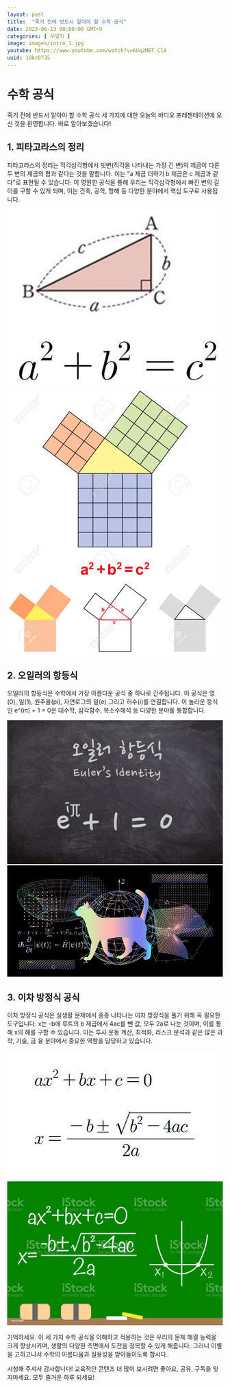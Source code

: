 ```yaml
---
layout: post
title:  "죽기 전에 반드시 알아야 할 수학 공식"
date: 2023-06-13 08:00:00 GMT+9
categories: [ 우알지 ]
image: images/intro_1.jpg
youtube: https://www.youtube.com/watch?v=6Uq2MET_Cl0
uuid: 18bc0735
---
```


# 수학 공식

죽기 전에 반드시 알아야 할 수학 공식 세 가지에 대한 오늘의 비디오 프레젠테이션에 오신 것을 환영합니다. 바로 알아보겠습니다!

## 1. 피타고라스의 정리

피타고라스의 정리는 직각삼각형에서 빗변(직각을 나타내는 가장 긴 변)의 제곱이 다른 두 변의 제곱의 합과 같다는 것을 말합니다. 이는 "a 제곱 더하기 b 제곱은 c 제곱과 같다"로 표현될 수 있습니다. 이 영원한 공식을 통해 우리는 직각삼각형에서 빠진 변의 길이를 구할 수 있게 되며, 이는 건축, 공학, 항해 등 다양한 분야에서 핵심 도구로 사용됩니다.

![1_1.jpg](images/1_1.png)
![1_2.webp](images/1_2.webp)

## 2. 오일러의 항등식

오일러의 항등식은 수학에서 가장 아름다운 공식 중 하나로 간주됩니다. 이 공식은 영(0), 일(1), 원주율(pi), 자연로그의 밑(e) 그리고 허수(i)를 연결합니다. 이 놀라운 등식인 e^(iπ) + 1 = 0은 대수학, 삼각함수, 복소수해석 등 다양한 분야를 통합합니다.

![2_1.jpg](images/2_1.jpg)
![2_2.jpg](images/2_2.jpg)

## 3. 이차 방정식 공식

이차 방정식 공식은 실생활 문제에서 종종 나타나는 이차 방정식을 풀기 위해 꼭 필요한 도구입니다. x는 -b에 루트의 b 제곱에서 4ac를 뺀 값, 모두 2a로 나눈 것이며, 이를 통해 x의 해를 구할 수 있습니다. 이는 투사 운동 계산, 최적화, 리스크 분석과 같은 많은 과학, 기술, 금 융 분야에서 중요한 역할을 담당하고 있습니다.

![3_1.png](images/3_1.png)
![3_2.jpg](images/3_2.jpg)

기억하세요. 이 세 가지 수학 공식을 이해하고 적용하는 것은 우리의 문제 해결 능력을 크게 향상시키며, 생활의 다양한 측면에서 도전을 정복할 수 있게 해줍니다. 그러니 이별을 고하고나서 수학의 아름다움과 실용성을 받아들이도록 합시다.

시청해 주셔서 감사합니다! 교육적인 콘텐츠 더 많이 보시려면 좋아요, 공유, 구독을 잊지마세요. 모두 즐거운 하루 되세요!